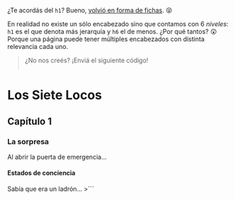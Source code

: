 ¿Te acordás del `h1`? Bueno, [volvió en forma de fichas](https://www.youtube.com/watch?v=mPpMLR5z3M0). :stuck_out_tongue_closed_eyes:

En realidad no existe un sólo encabezado sino que contamos con 6 _niveles_: `h1` es el que denota más jerarquía y `h6` el de menos. ¿Por qué tantos? :astonished: Porque una página puede tener múltiples encabezados con distinta relevancia cada uno.
	
> ¿No nos creés? ¡Enviá el siguiente código!
>
> ```
<!DOCTYPE html>
<head>
  <title>Roberto Arlt: Los siete Locos</title>
</head>
<body>
  <h1>Los Siete Locos</h1>
  <h2>Capítulo 1</h2>
  <h3>La sorpresa</h3>
  Al abrir la puerta de emergencia...
  <h4>Estados de conciencia</h4>
  Sabía que era un ladrón...
</body>
>```